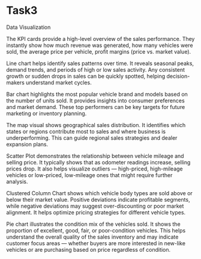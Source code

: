 # Task3
Data Visualization 

The KPI cards provide a high-level overview of the sales performance. They instantly show how much revenue was generated, how many vehicles were sold, the average price per vehicle, profit margins (price vs. market value).

Line chart helps identify sales patterns over time. It reveals seasonal peaks, demand trends, and periods of high or low sales activity. Any consistent growth or sudden drops in sales can be quickly spotted, helping decision-makers understand market cycles.

Bar chart highlights the most popular vehicle brand and models based on the number of units sold. It provides insights into consumer preferences and market demand. These top performers can be key targets for future marketing or inventory planning.

The map visual shows geographical sales distribution. It identifies which states or regions contribute most to sales and where business is underperforming. This can guide regional sales strategies and dealer expansion plans.

Scatter Plot demonstrates the relationship between vehicle mileage and selling price. It typically shows that as odometer readings increase, selling prices drop. It also helps visualize outliers — high-priced, high-mileage vehicles or low-priced, low-mileage ones that might require further analysis.

Clustered Column Chart shows which vehicle body types are sold above or below their market value. Positive deviations indicate profitable segments, while negative deviations may suggest over-discounting or poor market alignment. It helps optimize pricing strategies for different vehicle types.

Pie chart illustrates the condition mix of the vehicles sold. It shows the proportion of excellent, good, fair, or poor-condition vehicles. This helps understand the overall quality of the sales inventory and may indicate customer focus areas — whether buyers are more interested in new-like vehicles or are purchasing based on price regardless of condition.

